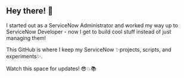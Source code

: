 ## Hey there! 👋

I started out as a ServiceNow Administrator and worked my way up to ServiceNow Developer - now I get to build cool stuff instead of just managing them!

This GitHub is where I keep my ServiceNow ✨projects, scripts, and experiments✨.

Watch this space for updates! 😎💥📚

<!--
**Plutonium-Blanket/Plutonium-Blanket** is a ✨ _special_ ✨ repository because its `README.md` (this file) appears on your GitHub profile.

Here are some ideas to get you started:

- 🔭 I’m currently working on ...
- 🌱 I’m currently learning ...
- 👯 I’m looking to collaborate on ...
- 🤔 I’m looking for help with ...
- 💬 Ask me about ...
- 📫 How to reach me: ...
- 😄 Pronouns: ...
- ⚡ Fun fact: ...
-->
